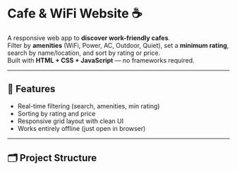 # Cafe & WiFi Website ☕

A responsive web app to **discover work-friendly cafes**.  
Filter by **amenities** (WiFi, Power, AC, Outdoor, Quiet), set a **minimum rating**, search by name/location, and sort by rating or price.  
Built with **HTML + CSS + JavaScript** — no frameworks required.

---

## 🚀 Features
- Real-time filtering (search, amenities, min rating)
- Sorting by rating and price
- Responsive grid layout with clean UI
- Works entirely offline (just open in browser)

---

## 🗂️ Project Structure
